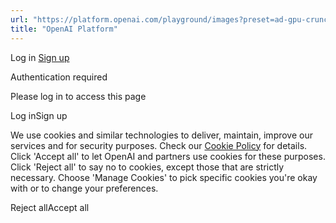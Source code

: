 ```yaml
---
url: "https://platform.openai.com/playground/images?preset=ad-gpu-crunch"
title: "OpenAI Platform"
---
```


Log in [Sign up](https://platform.openai.com/signup)

Authentication required

Please log in to access this page

Log inSign up

We use cookies and similar technologies to deliver, maintain, improve our services and for security purposes. Check our [Cookie Policy](https://openai.com/policies/cookie-policy) for details. Click 'Accept all' to let OpenAI and partners use cookies for these purposes. Click 'Reject all' to say no to cookies, except those that are strictly necessary. Choose 'Manage Cookies' to pick specific cookies you're okay with or to change your preferences.

Reject allAccept all